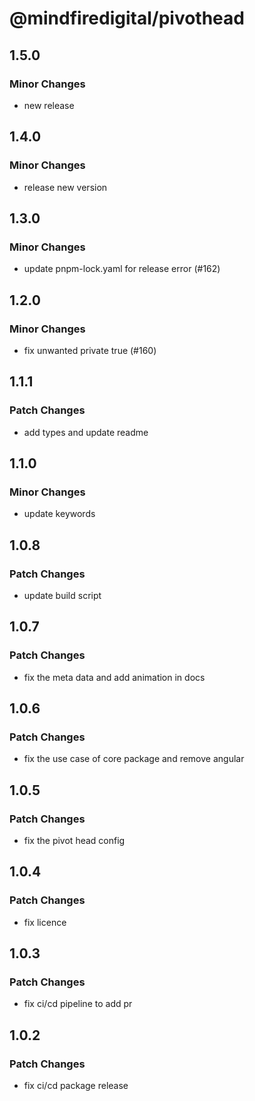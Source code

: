 # @mindfiredigital/pivothead

## 1.5.0

### Minor Changes

- new release

## 1.4.0

### Minor Changes

- release new version

## 1.3.0

### Minor Changes

- update pnpm-lock.yaml for release error (#162)

## 1.2.0

### Minor Changes

- fix unwanted private true (#160)

## 1.1.1

### Patch Changes

- add types and update readme

## 1.1.0

### Minor Changes

- update keywords

## 1.0.8

### Patch Changes

- update build script

## 1.0.7

### Patch Changes

- fix the meta data and add animation in docs

## 1.0.6

### Patch Changes

- fix the use case of core package and remove angular

## 1.0.5

### Patch Changes

- fix the pivot head config

## 1.0.4

### Patch Changes

- fix licence

## 1.0.3

### Patch Changes

- fix ci/cd pipeline to add pr

## 1.0.2

### Patch Changes

- fix ci/cd package release
